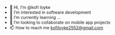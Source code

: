 - 👋 Hi, I’m @kofi loyke
- 👀 I’m interested in software development
- 🌱 I’m currently learning ...
- 💞️ I’m looking to collaborate on mobile app projects
- 📫 How to reach me kofiloyke2552@gmail.com

<!---
kofi2552/kofi2552 is a ✨ special ✨ repository because its `README.md` (this file) appears on your GitHub profile.
You can click the Preview link to take a look at your changes.
--->
